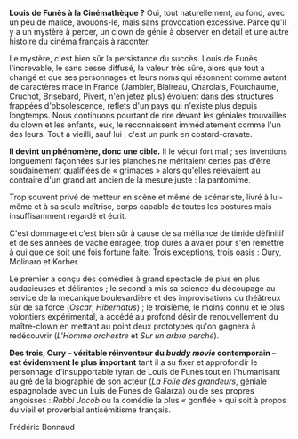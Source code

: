 **Louis de Funès à la Cinémathèque ?** Oui, tout naturellement, au fond, avec un peu de malice, avouons-le, mais sans provocation excessive. Parce qu'il y a un mystère à percer, un clown de génie à observer en détail et une autre histoire du cinéma français à raconter.

Le mystère, c'est bien sûr la persistance du succès. Louis de Funès l'increvable, le sans cesse diffusé, la valeur très sûre, alors que tout a changé et que ses personnages et leurs noms qui résonnent comme autant de caractères made in France (Jambier, Blaireau, Charolais, Fourchaume, Cruchot, Brisebard, Pivert, n'en jetez plus) évoluent dans des structures frappées d'obsolescence, reflets d'un pays qui n'existe plus depuis longtemps. Nous continuons pourtant de rire devant les géniales trouvailles du clown et les enfants, eux, le reconnaissent immédiatement comme l'un des leurs. Tout a vieilli, sauf lui : c'est un punk en costard-cravate.

**Il devint un phénomène, donc une cible.** Il le vécut fort mal ; ses inventions longuement façonnées sur les planches ne méritaient certes pas d'être soudainement qualifiées de « grimaces » alors qu'elles relevaient au contraire d'un grand art ancien de la mesure juste : la pantomime.

Trop souvent privé de metteur en scène et même de scénariste, livré à lui-même et à sa seule maîtrise, corps capable de toutes les postures mais insuffisamment regardé et écrit.

C'est dommage et c'est bien sûr à cause de sa méfiance de timide définitif et de ses années de vache enragée, trop dures à avaler pour s'en remettre à qui que ce soit une fois fortune faite. Trois exceptions, trois oasis : Oury, Molinaro et Korber.

Le premier a conçu des comédies à grand spectacle de plus en plus audacieuses et délirantes ; le second a mis sa science du découpage au service de la mécanique boulevardière et des improvisations du théâtreux sûr de sa force (_Oscar_, _Hibernatus_) ; le troisième, le moins connu et le plus volontiers expérimental, a accédé au profond désir de renouvellement du maître-clown en mettant au point deux prototypes qu'on gagnera à redécouvrir (_L'Homme orchestre_ et _Sur un arbre perché_).

**Des trois, Oury – véritable réinventeur du _buddy movie_ contemporain – est évidemment le plus important** tant il a su fixer et approfondir le personnage d'insupportable tyran de Louis de Funès tout en l'humanisant au gré de la biographie de son acteur (_La Folie des grandeurs_, géniale espagnolade avec un Luis de Funes de Galarza) ou de ses propres angoisses : _Rabbi Jacob_ ou la comédie la plus « gonflée » qui soit à propos du vieil et proverbial antisémitisme français.

Frédéric Bonnaud